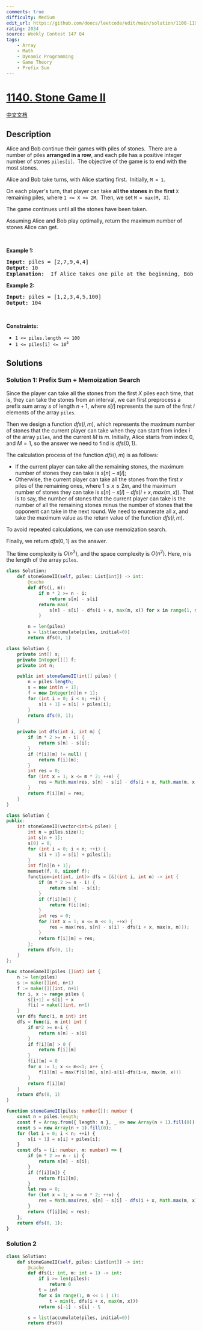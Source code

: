 ```yaml
---
comments: true
difficulty: Medium
edit_url: https://github.com/doocs/leetcode/edit/main/solution/1100-1199/1140.Stone%20Game%20II/README_EN.md
rating: 2034
source: Weekly Contest 147 Q4
tags:
    - Array
    - Math
    - Dynamic Programming
    - Game Theory
    - Prefix Sum
---
```


<!-- problem:start -->

# [1140. Stone Game II](https://leetcode.com/problems/stone-game-ii)

[中文文档](/solution/1100-1199/1140.Stone%20Game%20II/README.md)

## Description

<p>Alice and Bob continue their&nbsp;games with piles of stones.&nbsp; There are a number of&nbsp;piles&nbsp;<strong>arranged in a row</strong>, and each pile has a positive integer number of stones&nbsp;<code>piles[i]</code>.&nbsp; The objective of the game is to end with the most&nbsp;stones.&nbsp;</p>

<p>Alice&nbsp;and Bob take turns, with Alice starting first.&nbsp; Initially, <code>M = 1</code>.</p>

<p>On each player&#39;s turn, that player&nbsp;can take <strong>all the stones</strong> in the <strong>first</strong> <code>X</code> remaining piles, where <code>1 &lt;= X &lt;= 2M</code>.&nbsp; Then, we set&nbsp;<code>M = max(M, X)</code>.</p>

<p>The game continues until all the stones have been taken.</p>

<p>Assuming Alice and Bob play optimally, return the maximum number of stones Alice&nbsp;can get.</p>

<p>&nbsp;</p>
<p><strong class="example">Example 1:</strong></p>

<pre>
<strong>Input:</strong> piles = [2,7,9,4,4]
<strong>Output:</strong> 10
<strong>Explanation:</strong>  If Alice takes one pile at the beginning, Bob takes two piles, then Alice takes 2 piles again. Alice can get 2 + 4 + 4 = 10 piles in total. If Alice takes two piles at the beginning, then Bob can take all three piles left. In this case, Alice get 2 + 7 = 9 piles in total. So we return 10 since it&#39;s larger. 
</pre>

<p><strong class="example">Example 2:</strong></p>

<pre>
<strong>Input:</strong> piles = [1,2,3,4,5,100]
<strong>Output:</strong> 104
</pre>

<p>&nbsp;</p>
<p><strong>Constraints:</strong></p>

<ul>
	<li><code>1 &lt;= piles.length &lt;= 100</code></li>
	<li><code>1 &lt;= piles[i]&nbsp;&lt;= 10<sup>4</sup></code></li>
</ul>

## Solutions

<!-- solution:start -->

### Solution 1: Prefix Sum + Memoization Search

Since the player can take all the stones from the first $X$ piles each time, that is, they can take the stones from an interval, we can first preprocess a prefix sum array $s$ of length $n+1$, where $s[i]$ represents the sum of the first $i$ elements of the array `piles`.

Then we design a function $dfs(i, m)$, which represents the maximum number of stones that the current player can take when they can start from index $i$ of the array `piles`, and the current $M$ is $m$. Initially, Alice starts from index $0$, and $M=1$, so the answer we need to find is $dfs(0, 1)$.

The calculation process of the function $dfs(i, m)$ is as follows:

-   If the current player can take all the remaining stones, the maximum number of stones they can take is $s[n] - s[i]$;
-   Otherwise, the current player can take all the stones from the first $x$ piles of the remaining ones, where $1 \leq x \leq 2m$, and the maximum number of stones they can take is $s[n] - s[i] - dfs(i + x, max(m, x))$. That is to say, the number of stones that the current player can take is the number of all the remaining stones minus the number of stones that the opponent can take in the next round. We need to enumerate all $x$, and take the maximum value as the return value of the function $dfs(i, m)$.

To avoid repeated calculations, we can use memoization search.

Finally, we return $dfs(0, 1)$ as the answer.

The time complexity is $O(n^3)$, and the space complexity is $O(n^2)$. Here, $n$ is the length of the array `piles`.

<!-- tabs:start -->

```python
class Solution:
    def stoneGameII(self, piles: List[int]) -> int:
        @cache
        def dfs(i, m):
            if m * 2 >= n - i:
                return s[n] - s[i]
            return max(
                s[n] - s[i] - dfs(i + x, max(m, x)) for x in range(1, m << 1 | 1)
            )

        n = len(piles)
        s = list(accumulate(piles, initial=0))
        return dfs(0, 1)
```

```java
class Solution {
    private int[] s;
    private Integer[][] f;
    private int n;

    public int stoneGameII(int[] piles) {
        n = piles.length;
        s = new int[n + 1];
        f = new Integer[n][n + 1];
        for (int i = 0; i < n; ++i) {
            s[i + 1] = s[i] + piles[i];
        }
        return dfs(0, 1);
    }

    private int dfs(int i, int m) {
        if (m * 2 >= n - i) {
            return s[n] - s[i];
        }
        if (f[i][m] != null) {
            return f[i][m];
        }
        int res = 0;
        for (int x = 1; x <= m * 2; ++x) {
            res = Math.max(res, s[n] - s[i] - dfs(i + x, Math.max(m, x)));
        }
        return f[i][m] = res;
    }
}
```

```cpp
class Solution {
public:
    int stoneGameII(vector<int>& piles) {
        int n = piles.size();
        int s[n + 1];
        s[0] = 0;
        for (int i = 0; i < n; ++i) {
            s[i + 1] = s[i] + piles[i];
        }
        int f[n][n + 1];
        memset(f, 0, sizeof f);
        function<int(int, int)> dfs = [&](int i, int m) -> int {
            if (m * 2 >= n - i) {
                return s[n] - s[i];
            }
            if (f[i][m]) {
                return f[i][m];
            }
            int res = 0;
            for (int x = 1; x <= m << 1; ++x) {
                res = max(res, s[n] - s[i] - dfs(i + x, max(x, m)));
            }
            return f[i][m] = res;
        };
        return dfs(0, 1);
    }
};
```

```go
func stoneGameII(piles []int) int {
	n := len(piles)
	s := make([]int, n+1)
	f := make([][]int, n+1)
	for i, x := range piles {
		s[i+1] = s[i] + x
		f[i] = make([]int, n+1)
	}
	var dfs func(i, m int) int
	dfs = func(i, m int) int {
		if m*2 >= n-i {
			return s[n] - s[i]
		}
		if f[i][m] > 0 {
			return f[i][m]
		}
		f[i][m] = 0
		for x := 1; x <= m<<1; x++ {
			f[i][m] = max(f[i][m], s[n]-s[i]-dfs(i+x, max(m, x)))
		}
		return f[i][m]
	}
	return dfs(0, 1)
}
```

```ts
function stoneGameII(piles: number[]): number {
    const n = piles.length;
    const f = Array.from({ length: n }, _ => new Array(n + 1).fill(0));
    const s = new Array(n + 1).fill(0);
    for (let i = 0; i < n; ++i) {
        s[i + 1] = s[i] + piles[i];
    }
    const dfs = (i: number, m: number) => {
        if (m * 2 >= n - i) {
            return s[n] - s[i];
        }
        if (f[i][m]) {
            return f[i][m];
        }
        let res = 0;
        for (let x = 1; x <= m * 2; ++x) {
            res = Math.max(res, s[n] - s[i] - dfs(i + x, Math.max(m, x)));
        }
        return (f[i][m] = res);
    };
    return dfs(0, 1);
}
```

<!-- tabs:end -->

<!-- solution:end -->

<!-- solution:start -->

### Solution 2

<!-- tabs:start -->

```python
class Solution:
    def stoneGameII(self, piles: List[int]) -> int:
        @cache
        def dfs(i: int, m: int = 1) -> int:
            if i >= len(piles):
                return 0
            t = inf
            for x in range(1, m << 1 | 1):
                t = min(t, dfs(i + x, max(m, x)))
            return s[-1] - s[i] - t

        s = list(accumulate(piles, initial=0))
        return dfs(0)
```

<!-- tabs:end -->

<!-- solution:end -->

<!-- problem:end -->
